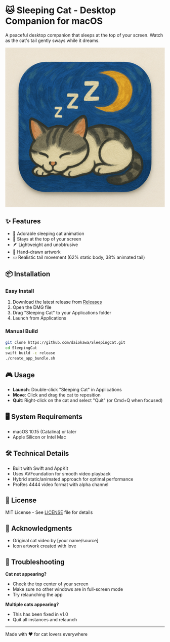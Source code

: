# 🐱 Sleeping Cat - Desktop Companion for macOS

A peaceful desktop companion that sleeps at the top of your screen. Watch as the cat's tail gently sways while it dreams.

![Sleeping Cat Icon](icon_original.png)

## ✨ Features

- 🌙 Adorable sleeping cat animation
- 🎯 Stays at the top of your screen
- 🪶 Lightweight and unobtrusive
- 🎨 Hand-drawn artwork
- 💤 Realistic tail movement (62% static body, 38% animated tail)

## 📦 Installation

### Easy Install
1. Download the latest release from [Releases](https://github.com/daiokawa/SleepingCat/releases)
2. Open the DMG file
3. Drag "Sleeping Cat" to your Applications folder
4. Launch from Applications

### Manual Build
```bash
git clone https://github.com/daiokawa/SleepingCat.git
cd SleepingCat
swift build -c release
./create_app_bundle.sh
```

## 🎮 Usage

- **Launch**: Double-click "Sleeping Cat" in Applications
- **Move**: Click and drag the cat to reposition
- **Quit**: Right-click on the cat and select "Quit" (or Cmd+Q when focused)

## 🖥 System Requirements

- macOS 10.15 (Catalina) or later
- Apple Silicon or Intel Mac

## 🛠 Technical Details

- Built with Swift and AppKit
- Uses AVFoundation for smooth video playback
- Hybrid static/animated approach for optimal performance
- ProRes 4444 video format with alpha channel

## 📝 License

MIT License - See [LICENSE](LICENSE) file for details

## 🙏 Acknowledgments

- Original cat video by [your name/source]
- Icon artwork created with love

## 🐛 Troubleshooting

**Cat not appearing?**
- Check the top center of your screen
- Make sure no other windows are in full-screen mode
- Try relaunching the app

**Multiple cats appearing?**
- This has been fixed in v1.0
- Quit all instances and relaunch

---

Made with ❤️ for cat lovers everywhere